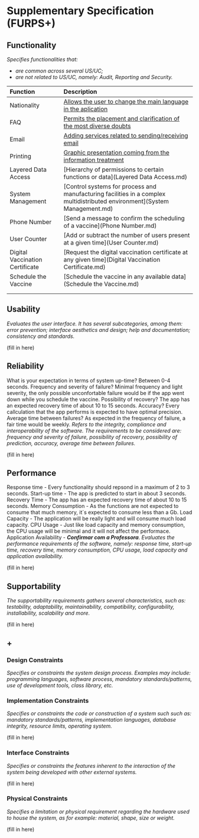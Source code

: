 # Supplementary Specification (FURPS+)

## Functionality

_Specifies functionalities that:_

- _are common across several US/UC;_
- _are not related to US/UC, namely: Audit, Reporting and Security._




| Function                             | Description                                                                                                                |
|:-------------------------------------|:---------------------------------------------------------------------------------------------------------------------------|
| Nationality                          | [Allows the user to change the main language in the aplication](Nationality.md)                                            |
| FAQ                                  | [Permits the placement and clarification of the most diverse doubts](Qs&As.md)                                             |
| Email                                | [Adding services related to sending/receiving email](Email.md)                                                             |
| Printing                             | [Graphic presentation coming from the information treatment](Printing.md)                                                  |
| Layered Data Access                  | [Hierarchy of permissions to certain functions or data](Layered Data Access.md)                                            |
| System Management                    | [Control systems for process and manufacturing facilities in a complex multidistributed environment](System Management.md) |
| Phone Number                         | [Send a message to confirm the scheduling of a vaccine](Phone Number.md)                                                   |
| User Counter                         | [Add or subtract the number of users present at a given time](User Counter.md)                                             |
| Digital Vaccination Certificate      | [Request the digital vaccination certificate at any given time](Digital Vaccination Certificate.md)                        |
| Schedule the Vaccine                 | [Schedule the vaccine in any available data](Schedule the Vaccine.md)                                                      |
|                                      |
|                                      |                                                                                                                            |



## Usability 

_Evaluates the user interface. It has several subcategories,
among them: error prevention; interface aesthetics and design; help and
documentation; consistency and standards._


(fill in here)

## Reliability

What is your expectation in terms of system up-time? Between 0-4 seconds. 
Frequency and severity of failure? Minimal frequency and light severity, the only possible unconfortable failure would be if the app went down while you schedule the vaccine.
Possibility of recovery? The app has an expected recovery time of about 10 to 15 seconds. 
Accuracy? Every callculation that the app performs is expected to have optimal precision.
Average time between failures? As expected in the frequency of failure, a fair time would be weekly.
_Refers to the integrity, compliance and interoperability of the software. The requirements to be considered are: frequency and severity of failure, possibility of recovery, possibility of prediction, accuracy, average time between failures._


(fill in here)

## Performance

Response time - Every functionality should repsond in a maximum of 2 to 3 seconds.
Start-up time - The app is predicted to start in about 3 seconds.
Recovery Time - The app has an expected recovery time of about 10 to 15 seconds.
Memory Consumption - As the functions are not expected to consume that much memory, it´s expected to consume less than a Gb.
Load Capacity - The application will be really light and will consume much load capacity.
CPU Usage - Just like load capacity and memory consumption, the CPU usage will be minimal and it will not affect the performace.
Application Availability - _**Confirmar com a Professora**_.
_Evaluates the performance requirements of the software, namely: response time, start-up time, recovery time, memory consumption, CPU usage, load capacity and application availability._


(fill in here)

## Supportability
_The supportability requirements gathers several characteristics, such as:
testability, adaptability, maintainability, compatibility,
configurability, installability, scalability and more._ 



(fill in here)


## +

### Design Constraints

_Specifies or constraints the system design process. Examples may include: programming languages, software process, mandatory standards/patterns, use of development tools, class library, etc._

### Implementation Constraints

_Specifies or constraints the code or construction of a system such
such as: mandatory standards/patterns, implementation languages,
database integrity, resource limits, operating system._


(fill in here)


### Interface Constraints
_Specifies or constraints the features inherent to the interaction of the
system being developed with other external systems._


(fill in here)

### Physical Constraints

_Specifies a limitation or physical requirement regarding the hardware used to house the system, as for example: material, shape, size or weight._

(fill in here)